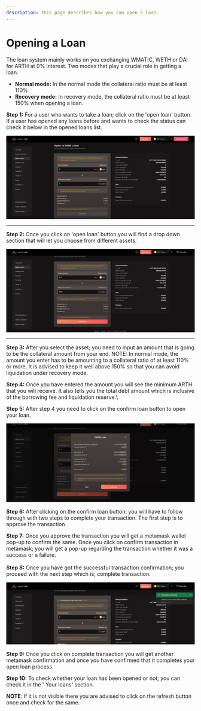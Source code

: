 ```yaml
---
description: This page describes how you can open a loan.
---
```


# Opening a Loan

The loan system mainly works on you exchanging WMATIC, WETH or DAI for ARTH at 0% interest. Two modes that play a crucial role in getting a loan.

* **Normal mode:** In the normal mode the collateral ratio must be at least 110%
* **Recovery mode:** In recovery mode, the collateral ratio must be at least 150% when opening a loan.

**Step 1:** For a user who wants to take a loan; click on the 'open loan' button. If a user has opened any loans before and wants to check the status can check it below in the opened loans list.

![The user needs to click on open loan to start the first step towards opening a loan.](<../.gitbook/assets/1 (2).jpg>)

****

**Step 2:** Once you click on 'open loan' button you will find a drop down section that will let you choose from different assets.&#x20;

![You need to input an amount that is going to be the collateral amount from your end.](<../.gitbook/assets/2 (1).jpg>)

****

**Step 3:** After you select the asset; you need to input an amount that is going to be the collateral amount from your end. NOTE: In normal mode, the amount you enter has to be amounting to a collateral ratio of at least 110% or more. It is advised to keep it well above 150% so that you can avoid liquidation under recovery mode.

**Step 4:** Once you have entered the amount you will see the minimum ARTH that you will receive. It also tells you the total debt amount which is inclusive of the borrowing fee and liquidation reserve.\


**Step 5:** After step 4 you need to click on the confirm loan button to open your loan.

![You need to click on the 'take loan' button to confirm the opening of the loan. ](<../.gitbook/assets/3 (2).jpg>)

**Step 6:** After clicking on the confirm loan button; you will have to follow through with two steps to complete your transaction. The first step is to approve the transaction.

**Step 7:** Once you approve the transaction you will get a metamask wallet pop-up to confirm the same. Once you click on confirm transaction in metamask; you will get a pop-up regarding the transaction whether it was a success or a failure.\
\
**Step 8:** Once you have got the successful transaction confirmation; you proceed with the next step which is; complete transaction.

![Successful confirmation of the opening of the loan](<../.gitbook/assets/4 (1).jpg>)

**Step 9:** Once you click on complete transaction you will get another metamask confirmation and once you have confirmed that it completes your open loan process.

**Step 10:** To check whether your loan has been opened or not; you can check it in the ' Your loans' section.

**NOTE**: If it is not visible there you are advised to click on the refresh button once and check for the same.
